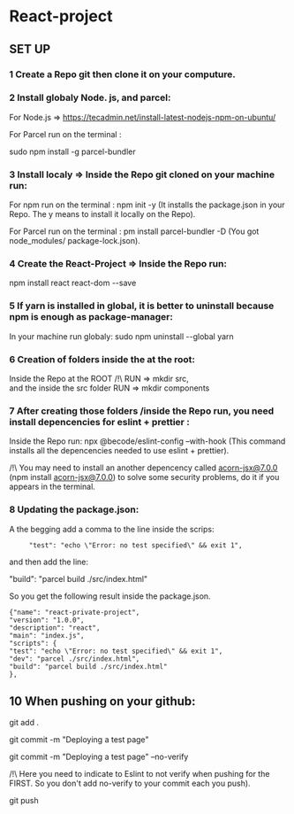 # React-project

## SET UP

### 1 Create a Repo git then clone it on your computure.
 
### 2 Install globaly Node. js, and parcel:

  For Node.js => https://tecadmin.net/install-latest-nodejs-npm-on-ubuntu/
  
  For Parcel run on the terminal :
  
  sudo npm install -g parcel-bundler
  
### 3 Install localy => Inside the Repo git cloned on your machine run:
 
 For npm run on the terminal :
 npm init -y (It installs the package.json in your Repo. The y means to install it locally on the Repo).
 
 For Parcel run on the terminal :
 pm install parcel-bundler -D (You got node_modules/  package-lock.json).

### 4 Create the React-Project => Inside the Repo run:
 
 npm install react react-dom  --save
 
### 5 If yarn is installed in global, it is better to uninstall because npm is enough as package-manager:
  
  In your machine run globaly:
  sudo npm uninstall --global yarn
  
### 6 Creation of folders inside the at the root:
   Inside the Repo at the ROOT /!\ RUN => mkdir src,  
   and the inside the src folder RUN => mkdir components
   
### 7 After creating those folders /inside the Repo run, you need install depencencies for eslint + prettier :
 
 Inside the Repo run:
 npx @becode/eslint-config –with-hook 
 (This command installs all the depencencies needed to use eslint + prettier).
 
 /!\ You may need to install an another depencency called acorn-jsx@7.0.0 (npm install acorn-jsx@7.0.0) to solve some
 security problems, do it if you appears in the terminal.

### 8 Updating the package.json:

  A the begging add a comma to the line inside the scrips: 
  
         "test": "echo \"Error: no test specified\" && exit 1",
  and then add the line:
  
   "build": "parcel build ./src/index.html"
   
   So you get the following result inside the package.json.
   
    {"name": "react-private-project",
    "version": "1.0.0",
    "description": "react",
    "main": "index.js",
    "scripts": {
    "test": "echo \"Error: no test specified\" && exit 1",
    "dev": "parcel ./src/index.html",
    "build": "parcel build ./src/index.html"
    },
 
 ## 10 When pushing on your github:
 
 git add .
 
 git commit -m "Deploying a test page"
 
 git commit -m "Deploying a test page" –no-verify
 
 /!\ Here you need to indicate to Eslint to not verify when pushing for the FIRST. So you don't add no-verify to your commit
 each you push).
 
 git push
